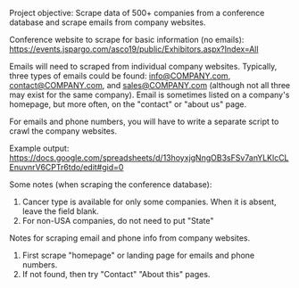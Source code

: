 Project objective: Scrape data of 500+ companies from a conference database and scrape emails from company websites.

Conference website to scrape for basic information (no emails):
https://events.jspargo.com/asco19/public/Exhibitors.aspx?Index=All

Emails will need to scraped from individual company websites. Typically, three types of emails could be found: info@COMPANY.com, contact@COMPANY.com, and sales@COMPANY.com (although not all three may exist for the same company). Email is sometimes listed on a company's homepage, but more often, on the "contact" or "about us" page. 

For emails and phone numbers, you will have to write a separate script to crawl the company websites.

Example output: https://docs.google.com/spreadsheets/d/13hoyxjgNngOB3sFSv7anYLKlcCLEnuvnrV6CPTr6tdo/edit#gid=0

Some notes (when scraping the conference database):
1. Cancer type is available for only some companies. When it is absent, leave the field blank. 
2. For non-USA companies, do not need to put "State"

Notes for scraping email and phone info from company websites.
1. First scrape "homepage" or landing page for emails and phone numbers. 
2. If not found, then try "Contact" "About this" pages.

